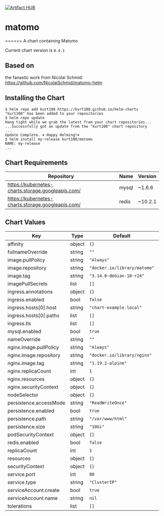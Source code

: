 [![Artifact HUB](https://img.shields.io/endpoint?url=https://artifacthub.io/badge/repository/kurt108)](https://artifacthub.io/packages/search?repo=kurt108)


# matomo
======
A chart containing Matomo

Current chart version is `0.4.1`

## Based on

the fanastic work from Nicolai Schmid: https://github.com/NicolaiSchmid/matomo-helm

## Installing the Chart

```console
$ helm repo add kurt108 https://kurt108.github.io/helm-charts
"kurt108" has been added to your repositories
$ helm repo update
Hang tight while we grab the latest from your chart repositories...
...Successfully got an update from the "kurt108" chart repository
...
Update Complete. ⎈ Happy Helming!⎈
$ helm install my-release kurt108/matomo
NAME: my-release
...
```

## Chart Requirements

| Repository | Name | Version |
|------------|------|---------|
| https://kubernetes-charts.storage.googleapis.com/ | mysql | ~1.6.6 |
| https://kubernetes-charts.storage.googleapis.com/ | redis | ~10.2.1 |

## Chart Values

| Key | Type | Default | Description |
|-----|------|---------|-------------|
| affinity | object | `{}` |  |
| fullnameOverride | string | `""` |  |
| image.pullPolicy | string | `"Always"` |  |
| image.repository | string | `"docker.io/library/matomo"` |  |
| image.tag | string | `"3.14.0-debian-10-r24"` |  |
| imagePullSecrets | list | `[]` |  |
| ingress.annotations | object | `{}` |  |
| ingress.enabled | bool | `false` |  |
| ingress.hosts[0].host | string | `"chart-example.local"` |  |
| ingress.hosts[0].paths | list | `[]` |  |
| ingress.tls | list | `[]` |  |
| mysql.enabled | bool | `true` |  |
| nameOverride | string | `""` |  |
| nginx.image.pullPolicy | string | `"Always"` |  |
| nginx.image.repository | string | `"docker.io/library/nginx"` |  |
| nginx.image.tag | string | `"1.19.2-alpine"` |  |
| nginx.replicaCount | int | `1` |  |
| nginx.resources | object | `{}` |  |
| nginx.securityContext | object | `{}` |  |
| nodeSelector | object | `{}` |  |
| persistence.accessMode | string | `"ReadWriteOnce"` |  |
| persistence.enabled | bool | `true` |  |
| persistence.path | string | `"/var/www/html"` |  |
| persistence.size | string | `"10Gi"` |  |
| podSecurityContext | object | `{}` |  |
| redis.enabled | bool | `false` |  |
| replicaCount | int | `1` |  |
| resources | object | `{}` |  |
| securityContext | object | `{}` |  |
| service.port | int | `80` |  |
| service.type | string | `"ClusterIP"` |  |
| serviceAccount.create | bool | `true` |  |
| serviceAccount.name | string | `nil` |  |
| tolerations | list | `[]` |  |
